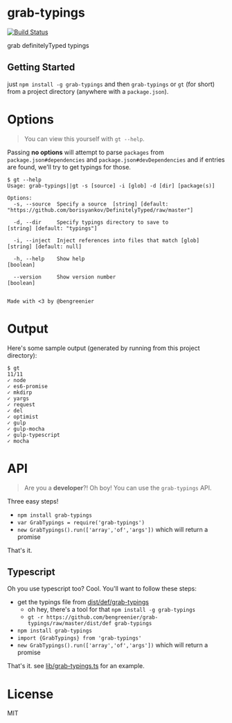 # grab-typings

[![Build Status](https://travis-ci.org/bengreenier/grab-typings.svg?branch=master)](https://travis-ci.org/bengreenier/grab-typings)

grab definitelyTyped typings

## Getting Started

just `npm install -g grab-typings` and then `grab-typings` or `gt` (for short)
from a project directory (anywhere with a `package.json`).

# Options

> You can view this yourself with `gt --help`.

Passing __no options__ will attempt to parse `packages` from `package.json#dependencies` and `package.json#devDependencies`
and if entries are found, we'll try to get typings for those.

```
$ gt --help
Usage: grab-typings||gt -s [source] -i [glob] -d [dir] [package(s)]

Options:
  -s, --source  Specify a source  [string] [default: "https://github.com/borisyankov/DefinitelyTyped/raw/master"]

  -d, --dir     Specify typings directory to save to                                [string] [default: "typings"]

  -i, --inject  Inject references into files that match [glob]                           [string] [default: null]

  -h, --help    Show help                                                                               [boolean]

  --version     Show version number                                                                     [boolean]


Made with <3 by @bengreenier
```

# Output

Here's some sample output (generated by running from this project directory):

```
$ gt
11/11
✓ node
✓ es6-promise
✓ mkdirp
✓ yargs
✓ request
✓ del
✓ optimist
✓ gulp
✓ gulp-mocha
✓ gulp-typescript
✓ mocha
```

# API

> Are you a __developer__?! Oh boy! You can use the `grab-typings` API.

Three easy steps!

+ `npm install grab-typings`
+ `var GrabTypings = require('grab-typings')`
+ `new GrabTypings().run(['array','of','args'])` which will return a promise

That's it.

## Typescript

Oh you use typescript too? Cool. You'll want to follow these steps:

+ get the typings file from [dist/def/grab-typings](./dist/def/grab-typings)
    - oh hey, there's a tool for that `npm install -g grab-typings`
    - `gt -r https://github.com/bengreenier/grab-typings/raw/master/dist/def grab-typings`
+ `npm install grab-typings`
+ `import {GrabTypings} from 'grab-typings'`
+ `new GrabTypings().run(['array','of','args'])` which will return a promise

That's it. see [lib/grab-typings.ts](./lib/grab-typings.js) for an example.

# License

MIT
